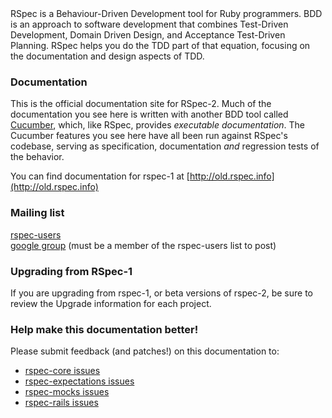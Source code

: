 <br/>
<br/>

RSpec is a Behaviour-Driven Development tool for Ruby programmers. BDD is an
approach to software development that combines Test-Driven Development, Domain
Driven Design, and Acceptance Test-Driven Planning. RSpec helps you do the TDD
part of that equation, focusing on the documentation and design aspects of TDD.

### Documentation

This is the official documentation site for RSpec-2. Much of the documentation
you see here is written with another BDD tool called
[Cucumber](http://github.com/cucumber/cucumber), which, like RSpec,
provides _executable documentation_. The Cucumber features you see here have
all been run against RSpec's codebase, serving as specification, documentation
_and_ regression tests of the behavior.

You can find documentation for rspec-1 at [http://old.rspec.info](http://old.rspec.info)

### Mailing list

[rspec-users](http://rubyforge.org/mailman/listinfo/rspec-users)<br/>
[google group](http://groups.google.com/group/rspec) (must be a member of the rspec-users list to post)

### Upgrading from RSpec-1

If you are upgrading from rspec-1, or beta versions of rspec-2, be sure to
review the Upgrade information for each project.

### Help make this documentation better!

Please submit feedback (and patches!) on this documentation to:

* [rspec-core issues](http://github.com/rspec/rspec-core/issues)
* [rspec-expectations issues](http://github.com/rspec/rspec-expectations/issues)
* [rspec-mocks issues](http://github.com/rspec/rspec-mocks/issues)
* [rspec-rails issues](http://github.com/rspec/rspec-rails/issues)

